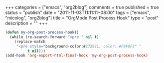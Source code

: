 +++
categories = ["emacs", "org2blog"]
comments = true
published = true
status = "publish"
date = "2011-11-03T11:11:11+08:00"
tags = ["emacs", "micolog", "org2blog"]
title = "OrgMode Post Process Hook"
type = "post"
description = ""
+++


```lisp
(defun my-org-post-process-hook()
  (while (re-search-forward "<pre " nil t)
    (replace-match
     "<pre style="background-color:#272821; color: #F8F8F2" "
          t nil)))
(add-hook 'org-export-html-final-hook 'my-org-post-process-hook)
```
<!--more-->